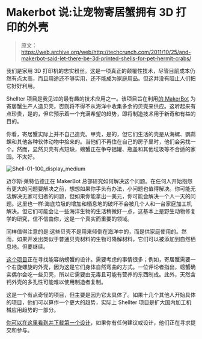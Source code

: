# Makerbot 说:让宠物寄居蟹拥有 3D 打印的外壳 

> 原文：<https://web.archive.org/web/http://techcrunch.com/2011/10/25/and-makerbot-said-let-there-be-3d-printed-shells-for-pet-hermit-crabs/>

我们是家用 3D 打印机的忠实粉丝。这是一项真正的颠覆性技术，尽管目前成本仍然有点太高，而且用途还不够实用，还不能成为家庭用品。但这并没有阻止人们把它好好利用。

Shellter 项目是我见过的最有趣的技术应用之一。该项目旨在利用[的 MakerBot](beta.techcrunch.com/tag/makerbot/) 为寄居蟹生产人造贝壳，否则将不得不从海洋中收集多余的贝壳来供应。这听起来有点珍贵，是的，但它预示着一个充满希望的趋势，即将制造技术用于新奇和有益的目的。

你看，寄居蟹实际上并不自己造壳。甲壳，是的，但它们生活的壳是从海螺、鹦鹉螺和其他各种软体动物中捡来的。当他们不再住在自己的房子里时，他们会另找一个。然而，显然贝壳有点短缺，螃蟹正在争夺铝罐、瓶盖和其他垃圾等不合适的家园。不太好。

![](img/79f3384f1560a163eb10572b333714f2.png "Shell-01-100_display_medium")

迈尔斯·莱特伍德正在 MakerBot 总部研究如何解决这个问题。在任何人开始抱怨有更大的问题要解决之前，想想如果你手头有办法，小问题也值得解决。你可能无法解决无家可归者的问题，但如果你能拿出一美元，你可能会解决一个人一天的问题。这里也一样:海底垃圾的增加和栖息地的破坏不会被几个人和一台家庭加工机解决。但它们可能会让一些海洋生物的生活稍微好一点，这基本上是野生动物修复学的研究，信不信由你，这是一个真实而重要的领域。

同样值得注意的是:这些贝壳不是用来倾倒在海洋中的，而是供家庭使用的。然而，如果开发出类似于普通贝壳材料的生物可降解材料，它们可以被添加到自然栖息地。但要继续。

[这个项目](https://web.archive.org/web/20230204013555/http://www.facebook.com/pages/Project-Shellter/135248786575079)正在寻找能容纳螃蟹的设计。需要考虑的事情很多；例如，寄居蟹需要一个右旋螺旋的外壳，因为这是它们身体自然弯曲的方式。一位评论者指出，螃蟹确实偶尔会吃一些贝壳，所以它需要由无毒且可能有营养的东西制成。此外，天然含钙外壳的多孔性可能难以使用制造者复制。

这是一个有点奇怪的项目，但主要是因为它太具体了。如果十几个其他人开始具体的项目，他们可以算作一个更大的趋势，实际上 Shellter 项目是扩大国内加工机械应用趋势的一部分。

[你可以在这里看到并下载第一个设计](https://web.archive.org/web/20230204013555/http://www.thingiverse.com/thing:12784)，如果你有任何建议或设计，他们正在寻求提交和参与。